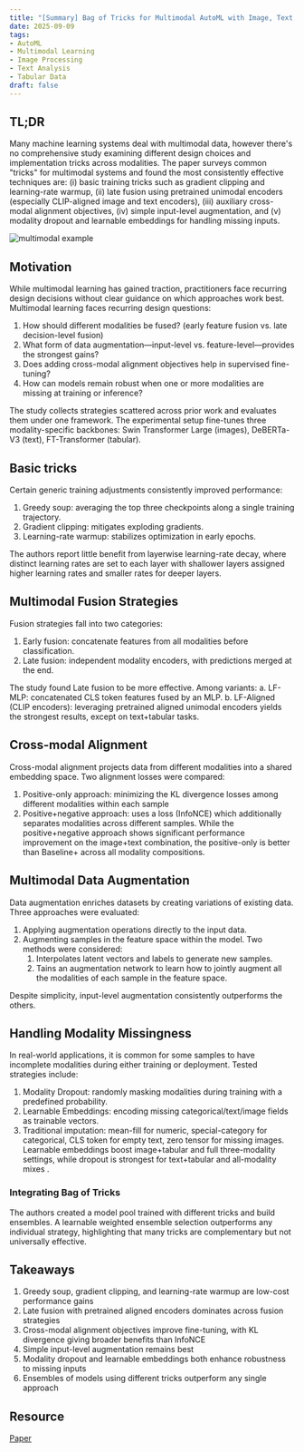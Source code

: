 ```yaml
---
title: "[Summary] Bag of Tricks for Multimodal AutoML with Image, Text, and Tabular Data"
date: 2025-09-09
tags:
- AutoML
- Multimodal Learning
- Image Processing
- Text Analysis
- Tabular Data
draft: false
---
```


## TL;DR
Many machine learning systems deal with multimodal data, however there's no comprehensive study examining different design choices and implementation tricks across modalities. 
The paper surveys common "tricks" for multimodal systems and found the most consistently effective techniques are: (i) basic training tricks such as gradient clipping and learning-rate warmup, (ii) late fusion using pretrained unimodal encoders (especially CLIP-aligned image and text encoders), (iii) auxiliary cross-modal alignment objectives, (iv) simple input-level augmentation, and (v) modality dropout and learnable embeddings for handling missing inputs.

![multimodal example](/posts/20250909_bag_of_tricks_multimodal_automl/multimodal_example.png)

## Motivation
While multimodal learning has gained traction, practitioners face recurring design decisions without clear guidance on which approaches work best. 
Multimodal learning faces recurring design questions:
1. How should different modalities be fused? (early feature fusion vs. late decision-level fusion)
2. What form of data augmentation—input-level vs. feature-level—provides the strongest gains?
3. Does adding cross-modal alignment objectives help in supervised fine-tuning?
4. How can models remain robust when one or more modalities are missing at training or inference?

The study collects strategies scattered across prior work and evaluates them under one framework. 
The experimental setup fine-tunes three modality-specific backbones: Swin Transformer Large (images), DeBERTa-V3 (text), FT-Transformer (tabular).

## Basic tricks
Certain generic training adjustments consistently improved performance:
1. Greedy soup: averaging the top three checkpoints along a single training trajectory.
2. Gradient clipping: mitigates exploding gradients.
3. Learning-rate warmup: stabilizes optimization in early epochs.

The authors report little benefit from layerwise learning-rate decay, where distinct learning rates are set to each layer with shallower layers assigned higher learning rates and smaller rates for deeper layers.

## Multimodal Fusion Strategies
Fusion strategies fall into two categories:
1. Early fusion: concatenate features from all modalities before classification.
2. Late fusion: independent modality encoders, with predictions merged at the end.

The study found Late fusion to be more effective. Among variants:
a. LF-MLP: concatenated CLS token features fused by an MLP.
b. LF-Aligned (CLIP encoders): leveraging pretrained aligned unimodal encoders yields the strongest results, except on text+tabular tasks.

## Cross-modal Alignment
Cross-modal alignment projects data from different modalities into a shared embedding space.
Two alignment losses were compared:
1. Positive-only approach: minimizing the KL divergence losses among different modalities within each sample
2. Positive+negative approach: uses a loss (InfoNCE) which additionally separates modalities across different samples.
While the positive+negative approach shows significant performance improvement on the image+text combination, the positive-only is better than Baseline+ across all modality compositions. 

## Multimodal Data Augmentation
Data augmentation enriches datasets by creating variations of existing data.
Three approaches were evaluated:
1. Applying augmentation operations directly to the input data.
2. Augmenting samples in the feature space within the model. Two methods were considered:
   1. Interpolates latent vectors and labels to generate new samples.
   2. Tains an augmentation network to learn how to jointly augment all the modalities of each sample in the feature space.

Despite simplicity, input-level augmentation consistently outperforms the others.

## Handling Modality Missingness
In real-world applications, it is common for some samples to have incomplete modalities during either training or deployment.
Tested strategies include:
1. Modality Dropout: randomly masking modalities during training with a predefined probability.
2. Learnable Embeddings: encoding missing categorical/text/image fields as trainable vectors.
3. Traditional imputation: mean-fill for numeric, special-category for categorical, CLS token for empty text, zero tensor for missing images.
Learnable embeddings boost image+tabular and full three-modality settings, while dropout is strongest for text+tabular and all-modality mixes
.
### Integrating Bag of Tricks
The authors created a model pool trained with different tricks and build ensembles. 
A learnable weighted ensemble selection outperforms any individual strategy, highlighting that many tricks are complementary but not universally effective.

## Takeaways 
1. Greedy soup, gradient clipping, and learning-rate warmup are low-cost performance gains
2. Late fusion with pretrained aligned encoders dominates across fusion strategies
3. Cross-modal alignment objectives improve fine-tuning, with KL divergence giving broader benefits than InfoNCE
4. Simple input-level augmentation remains best
5. Modality dropout and learnable embeddings both enhance robustness to missing inputs
6. Ensembles of models using different tricks outperform any single approach

## Resource
[Paper](https://arxiv.org/abs/2412.16243)
